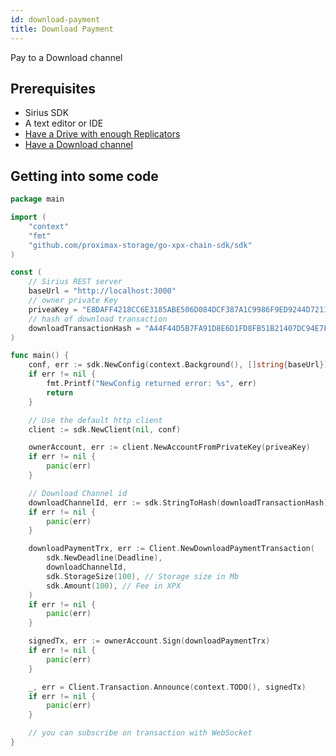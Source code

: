 ```yaml
---
id: download-payment
title: Download Payment
---
```


Pay to a Download channel

## Prerequisites

- Sirius SDK
- A text editor or IDE
- [Have a Drive with enough Replicators](prepare-bc-drive)
- [Have a Download channel](download)

## Getting into some code

<!--DOCUSAURUS_CODE_TABS-->
<!--Golang-->

```go
package main

import (
	"context"
	"fmt"
	"github.com/proximax-storage/go-xpx-chain-sdk/sdk"
)

const (
	// Sirius REST server
	baseUrl = "http://localhost:3000"
	// owner private Key
	priveaKey = "E8DAFF4218CC6E3185ABE506D084DCF387A1C9986F9ED9244D72110A7998FCCF"
	// hash of download transaction
	downloadTransactionHash = "A44F44D5B7FA91D8E6D1FD8FB51B21407DC94E7F0A6C7BBDBF82EC3547549C6F"
)

func main() {
	conf, err := sdk.NewConfig(context.Background(), []string{baseUrl})
	if err != nil {
		fmt.Printf("NewConfig returned error: %s", err)
		return
	}

	// Use the default http client
	client := sdk.NewClient(nil, conf)

	ownerAccount, err := client.NewAccountFromPrivateKey(priveaKey)
	if err != nil {
		panic(err)
	}

	// Download Channel id
	downloadChannelId, err := sdk.StringToHash(downloadTransactionHash)
	if err != nil {
		panic(err)
	}

	downloadPaymentTrx, err := Client.NewDownloadPaymentTransaction(
		sdk.NewDeadline(Deadline),
		downloadChannelId,
		sdk.StorageSize(100), // Storage size in Mb
		sdk.Amount(100), // Fee in XPX
	)
	if err != nil {
		panic(err)
	}

	signedTx, err := ownerAccount.Sign(downloadPaymentTrx)
	if err != nil {
		panic(err)
	}

	_, err = Client.Transaction.Announce(context.TODO(), signedTx)
	if err != nil {
		panic(err)
	}

	// you can subscribe on transaction with WebSocket
}
```
